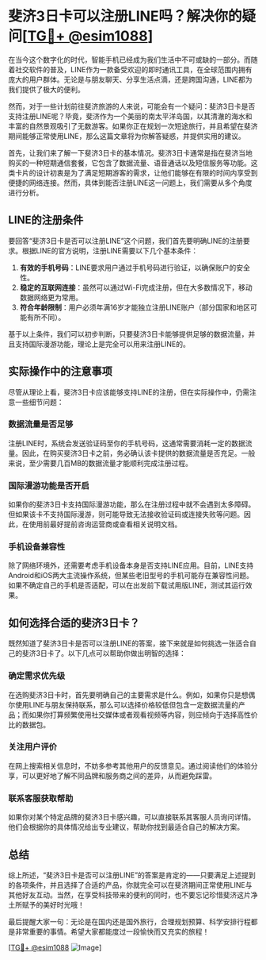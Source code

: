 # 斐济3日卡可以注册LINE吗？解决你的疑问[[TG💪+ @esim1088](https://t.me/s/esim1088)]

在当今这个数字化的时代，智能手机已经成为我们生活中不可或缺的一部分。而随着社交软件的普及，LINE作为一款备受欢迎的即时通讯工具，在全球范围内拥有庞大的用户群体。无论是与朋友聊天、分享生活点滴，还是跨国沟通，LINE都为我们提供了极大的便利。

然而，对于一些计划前往斐济旅游的人来说，可能会有一个疑问：斐济3日卡是否支持注册LINE呢？毕竟，斐济作为一个美丽的南太平洋岛国，以其清澈的海水和丰富的自然景观吸引了无数游客。如果你正在规划一次短途旅行，并且希望在斐济期间能够正常使用LINE，那么这篇文章将为你解答疑惑，并提供实用的建议。

首先，让我们来了解一下斐济3日卡的基本情况。斐济3日卡通常是指在斐济当地购买的一种短期通信套餐，它包含了数据流量、语音通话以及短信服务等功能。这类卡片的设计初衷是为了满足短期游客的需求，让他们能够在有限的时间内享受到便捷的网络连接。然而，具体到能否注册LINE这一问题上，我们需要从多个角度进行分析。

## LINE的注册条件

要回答“斐济3日卡是否可以注册LINE”这个问题，我们首先要明确LINE的注册要求。根据LINE的官方说明，注册LINE需要以下几个基本条件：

1. **有效的手机号码**：LINE要求用户通过手机号码进行验证，以确保账户的安全性。
2. **稳定的互联网连接**：虽然可以通过Wi-Fi完成注册，但在大多数情况下，移动数据网络更为常用。
3. **符合年龄限制**：用户必须年满16岁才能独立注册LINE账户（部分国家和地区可能有所不同）。

基于以上条件，我们可以初步判断，只要斐济3日卡能够提供足够的数据流量，并且支持国际漫游功能，理论上是完全可以用来注册LINE的。

## 实际操作中的注意事项

尽管从理论上看，斐济3日卡应该能够支持LINE的注册，但在实际操作中，仍需注意一些细节问题：

### 数据流量是否足够

注册LINE时，系统会发送验证码至你的手机号码，这通常需要消耗一定的数据流量。因此，在购买斐济3日卡之前，务必确认该卡提供的数据流量是否充足。一般来说，至少需要几百MB的数据流量才能顺利完成注册过程。

### 国际漫游功能是否开启

如果你的斐济3日卡支持国际漫游功能，那么在注册过程中就不会遇到太多障碍。但如果该卡不支持国际漫游，则可能导致无法接收验证码或连接失败等问题。因此，在使用前最好提前咨询运营商或查看相关说明文档。

### 手机设备兼容性

除了网络环境外，还需要考虑手机设备本身是否支持LINE应用。目前，LINE支持Android和iOS两大主流操作系统，但某些老旧型号的手机可能存在兼容性问题。如果不确定自己的手机是否适配，可以在出发前下载试用版LINE，测试其运行效果。

## 如何选择合适的斐济3日卡？

既然知道了斐济3日卡是否可以注册LINE的答案，接下来就是如何挑选一张适合自己的斐济3日卡了。以下几点可以帮助你做出明智的选择：

### 确定需求优先级

在选购斐济3日卡时，首先要明确自己的主要需求是什么。例如，如果你只是想偶尔使用LINE与朋友保持联系，那么可以选择价格较低但包含一定数据流量的产品；而如果你打算频繁使用社交媒体或者观看视频等内容，则应倾向于选择高性价比的数据包。

### 关注用户评价

在网上搜索相关信息时，不妨多参考其他用户的反馈意见。通过阅读他们的体验分享，可以更好地了解不同品牌和服务商之间的差异，从而避免踩雷。

### 联系客服获取帮助

如果你对某个特定品牌的斐济3日卡感兴趣，可以直接联系其客服人员询问详情。他们会根据你的具体情况给出专业建议，帮助你找到最适合自己的解决方案。

## 总结

综上所述，“斐济3日卡是否可以注册LINE”的答案是肯定的——只要满足上述提到的各项条件，并且选择了合适的产品，你就完全可以在斐济期间正常使用LINE与其他好友互动。当然，在享受科技带来的便利的同时，也不要忘记珍惜斐济这片净土所赋予的美好时光哦！

最后提醒大家一句：无论是在国内还是国外旅行，合理规划预算、科学安排行程都是非常重要的事情。希望大家都能度过一段愉快而又充实的旅程！

[[TG💪+ @esim1088](https://t.me/s/esim1088) ![Image](https://i.postimg.cc/4NQfJmqS/Snipaste-2025-05-13-00-14-12.png)]